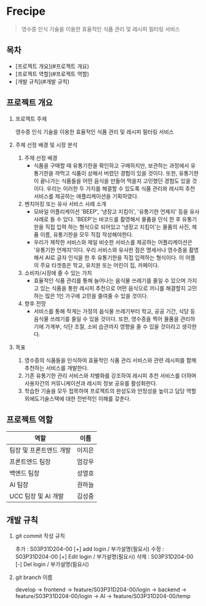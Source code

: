 # Frecipe

> 영수증 인식 기술을 이용한 효율적인 식품 관리 및 레시피 필터링 서비스



## 목차

- [프로젝트 개요](#프로젝트 개요)
- [프로젝트 역할](#프로젝트 역할)
- [개발 규칙](#개발 규칙)



## 프로젝트 개요

1. 프로젝트 주제

   영수증 인식 기술을 이용한 효율적인 식품 관리 및 레시피 필터링 서비스

2. 주제 선정 배경 및 시장 분석
   1. 주제 선정 배경
      - 식품을 구매할 때 유통기한을 확인하고 구매하지만, 보관하는 과정에서 유통기한을 까먹고 식품이 상해서 버렸던 경험이 있을 것이다. 또한, 유통기한이 끝나가는 식품들을 어떤 음식을 만들어 먹을지 고민했던 경험도 있을 것이다. 우리는 이러한 두 가지를 해결할 수 있도록 식품 관리와 레시피 추천 서비스를 제공하는 애플리케이션을 기획하였다.
   2. 벤치마킹 또는 유사 서비스 사례 소개
      - 모바일 어플리케이션 'BEEP', '냉장고 지킴이', '유통기한 언제지' 등을 유사 사례로 들 수 있다. 'BEEP'는 바코드를 촬영해서 물품을 인식 한 후 유통기한을 직접 입력 하는 형식으로 되어있고 '냉장고 지킴이'는 물품의 사진, 제품 이름, 유통기한을 모두 직접 작성해야한다. 
      - 우리가 제작한 서비스와 제일 비슷한 서비스를 제공하는 어플리케이션은 '유통기한 언제지'이다. 우리 서비스와 유사한 점은 명세서나 영수증을 촬영해서 AI로 글자 인식을 한 후 유통기한을 직접 입력하는 형식이다. 이 어플의 주요 타겟층은 학교, 유치원 또는 어린이 집, 카페이다.
   3. 소비자/시장에 줄 수 있는 가치
      - 효율적인 식품 관리를 통해 늘어나는 음식물 쓰레기를 줄일 수 있으며 가지고 있는 식품을 통한 레시피 추천으로 어떤 음식으로 끼니를 해결할지 고민하는 많은 1인 가구에 고민을 줄여줄 수 있을 것이다.
   4. 향후 전망
      - 서비스를 통해 작게는 가정의 음식물 쓰레기부터 학교, 공공 기간, 식당 등 음식물 쓰레기를 줄일 수 있을 것이다. 또한, 영수증을 찍어 물품을 관리하기에 가계부, 식단 조절, 소비 습관까지 영향을 줄 수 있을 것이라고 생각한다.
3. 목표
   1. 영수증의 식품들을 인식하여 효율적인 식품 관리 서비스와 관련 레시피를 함께 추천하는 서비스를 개발한다.
   2. 기존 유통기한 관리 서비스와 차별화를 강조하여 레시피 추천 서비스를 더하며 사용자간의 커뮤니케이션과 레시피 정보 공유를 활성화한다. 
   3. 학습한 기술을 모두 접목하여 프로젝트의 완성도와 안정성을 높이고 담당 역할 외에도기술스택에 대한 전반적인 이해를 갖춘다.



## 프로젝트 역할

|역할|이름|
|-|-|
|팀장 및 프론트엔드 개발 | 이지은|
|프론트엔드 팀장|엄강우|
|백엔드 팀장|성열호|
|AI 팀장|권하늘|
|UCC 팀장 및 AI 개발|김성중|



## 개발 규칙

1. git commit 작성 규칙

   추가 : S03P31D204-00 [+] add login / 부가설명(필요시)
   수정 : S03P31D204-00 [+] Edit login / 부가설명(필요시)
   삭제 : S03P31D204-00 [-] Del login / 부가설명(필요시)

2. git branch 이름

   develop -> frontend -> feature/S03P31D204-00/login
                   -> backend -> feature/S03P31D204-00/login
                   ->       AI       -> feature/S03P31D204-00/temp